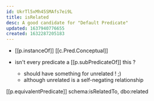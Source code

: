 ```yaml
---
id: UkrTl5xMh45SMAfs7ei9L
title: isRelated
desc: A good candidate for "Default Predicate"
updated: 1637940776655
created: 1632287205183
---
```



- [[p.instanceOf]] [[c.Pred.Conceptual]]

- isn't every predicate a [[p.subPredicateOf]] this ? 
  - should have something for unrelated ! ;)
  - although unrelated is a self-negating relationship

[[p.equivalentPredicate]] schema:isRelatedTo, dbo:related 
